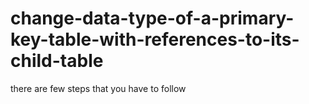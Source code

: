 # change-data-type-of-a-primary-key-table-with-references-to-its-child-table
there are few steps that you have to follow
